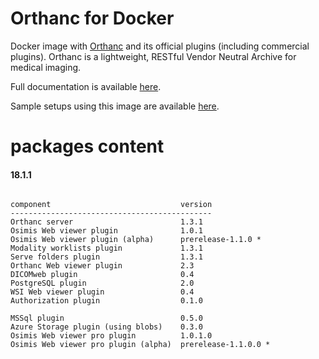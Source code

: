 # Orthanc for Docker
Docker image with [Orthanc](http://www.orthanc-server.com/) and its official plugins (including commercial plugins). Orthanc is a lightweight, RESTful Vendor Neutral Archive for medical imaging.

Full documentation is available [here](https://osimis.atlassian.net/wiki/spaces/OKB/pages/26738689/How+to+use+osimis+orthanc+Docker+images).

Sample setups using this image are available [here](https://bitbucket.org/osimis/orthanc-setup-samples/).

# packages content

#### 18.1.1
```

component                             version
---------------------------------------------
Orthanc server                        1.3.1
Osimis Web viewer plugin              1.0.1
Osimis Web viewer plugin (alpha)      prerelease-1.1.0 *
Modality worklists plugin             1.3.1
Serve folders plugin                  1.3.1
Orthanc Web viewer plugin             2.3
DICOMweb plugin                       0.4
PostgreSQL plugin                     2.0
WSI Web viewer plugin                 0.4
Authorization plugin                  0.1.0

MSSql plugin                          0.5.0
Azure Storage plugin (using blobs)    0.3.0
Osimis Web viewer pro plugin          1.0.1.0
Osimis Web viewer pro plugin (alpha)  prerelease-1.1.0.0 *
```
